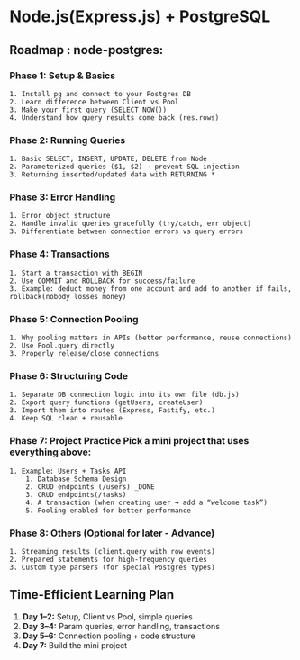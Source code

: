 # Node.js(Express.js) + PostgreSQL

## Roadmap : node-postgres:

### Phase 1: Setup & Basics

    1. Install pg and connect to your Postgres DB
    2. Learn difference between Client vs Pool
    3. Make your first query (SELECT NOW())
    4. Understand how query results come back (res.rows)

### Phase 2: Running Queries

    1. Basic SELECT, INSERT, UPDATE, DELETE from Node
    2. Parameterized queries ($1, $2) → prevent SQL injection
    3. Returning inserted/updated data with RETURNING *

### Phase 3: Error Handling

    1. Error object structure
    2. Handle invalid queries gracefully (try/catch, err object)
    3. Differentiate between connection errors vs query errors

### Phase 4: Transactions

    1. Start a transaction with BEGIN
    2. Use COMMIT and ROLLBACK for success/failure
    3. Example: deduct money from one account and add to another if fails, rollback(nobody losses money)

### Phase 5: Connection Pooling

    1. Why pooling matters in APIs (better performance, reuse connections)
    2. Use Pool.query directly
    3. Properly release/close connections

### Phase 6: Structuring Code

    1. Separate DB connection logic into its own file (db.js)
    2. Export query functions (getUsers, createUser)
    3. Import them into routes (Express, Fastify, etc.)
    4. Keep SQL clean + reusable

### Phase 7: Project Practice Pick a mini project that uses everything above:

    1. Example: Users + Tasks API
        1. Database Schema Design
        2. CRUD endpoints (/users) _DONE
        3. CRUD endpoints(/tasks)
        4. A transaction (when creating user → add a “welcome task”)
        5. Pooling enabled for better performance

### Phase 8: Others (Optional for later - Advance)

    1. Streaming results (client.query with row events)
    2. Prepared statements for high-frequency queries
    3. Custom type parsers (for special Postgres types)

## Time-Efficient Learning Plan

1. **Day 1–2:** Setup, Client vs Pool, simple queries
2. **Day 3–4:** Param queries, error handling, transactions
3. **Day 5–6:** Connection pooling + code structure
4. **Day 7:** Build the mini project
